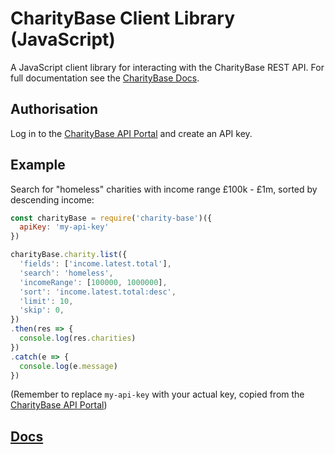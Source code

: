 # CharityBase Client Library (JavaScript)

A JavaScript client library for interacting with the CharityBase REST API.  For full documentation see the [CharityBase Docs](https://charity-base.github.io/charity-base-docs).

## Authorisation

Log in to the [CharityBase API Portal](https://charitybase.uk/api-portal) and create an API key.

## Example

Search for "homeless" charities with income range £100k - £1m, sorted by descending income:

```js
const charityBase = require('charity-base')({
  apiKey: 'my-api-key'
})

charityBase.charity.list({
  'fields': ['income.latest.total'],
  'search': 'homeless',
  'incomeRange': [100000, 1000000],
  'sort': 'income.latest.total:desc',
  'limit': 10,
  'skip': 0,
})
.then(res => {
  console.log(res.charities)
})
.catch(e => {
  console.log(e.message)
})
```

(Remember to replace `my-api-key` with your actual key, copied from the [CharityBase API Portal](https://charitybase.uk/api-portal))

## [Docs](https://charity-base.github.io/charity-base-docs)